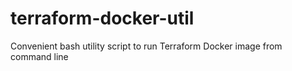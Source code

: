 # terraform-docker-util
Convenient bash utility script to run Terraform Docker image from command line
